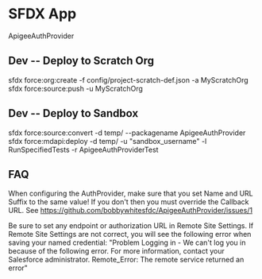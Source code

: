 # SFDX  App<br/>
ApigeeAuthProvider<br/>

## Dev -- Deploy to Scratch Org<br/> 

sfdx force:org:create -f config/project-scratch-def.json -a MyScratchOrg<br/>
sfdx force:source:push -u MyScratchOrg<br/>

## Dev -- Deploy to Sandbox<br/> 
sfdx force:source:convert -d temp/ --packagename ApigeeAuthProvider<br/>
sfdx force:mdapi:deploy -d temp/ -u "sandbox_username" -l RunSpecifiedTests -r ApigeeAuthProviderTest<br/>


## FAQ
When configuring the AuthProvider, make sure that you set Name and URL Suffix to the same value!  If you don't then you must override the Callback URL.  See https://github.com/bobbywhitesfdc/ApigeeAuthProvider/issues/1


Be sure to set any endpoint or authorization URL in Remote Site Settings.  If Remote Site Settings are not correct, you will see the following error when saving your named credential: "Problem Logging in - We can't log you in because of the following error.  For more information, contact your Salesforce administrator.  Remote_Error: The remote service returned an error"
